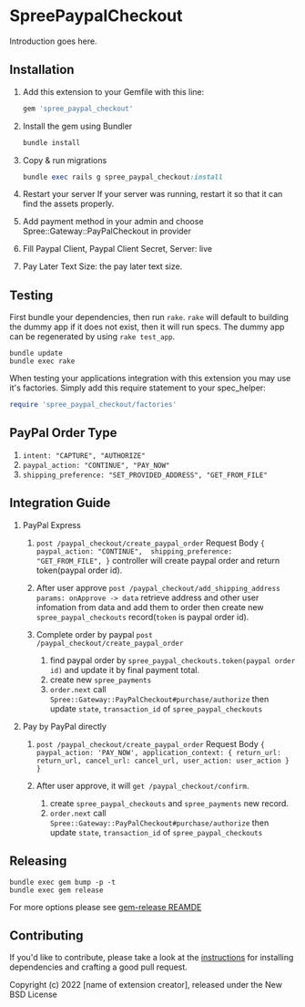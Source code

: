 # SpreePaypalCheckout

Introduction goes here.

## Installation

1. Add this extension to your Gemfile with this line:

    ```ruby
    gem 'spree_paypal_checkout'
    ```

2. Install the gem using Bundler

    ```ruby
    bundle install
    ```

3. Copy & run migrations

    ```ruby
    bundle exec rails g spree_paypal_checkout:install
    ```

4. Restart your server
If your server was running, restart it so that it can find the assets properly.

5. Add payment method in your admin and choose Spree::Gateway::PayPalCheckout in provider


6. Fill Paypal Client, Paypal Client Secret, Server: live

7. Pay Later Text Size: the pay later text size.

## Testing

First bundle your dependencies, then run `rake`. `rake` will default to building the dummy app if it does not exist, then it will run specs. The dummy app can be regenerated by using `rake test_app`.

```shell
bundle update
bundle exec rake
```

When testing your applications integration with this extension you may use it's factories.
Simply add this require statement to your spec_helper:

```ruby
require 'spree_paypal_checkout/factories'
```


## PayPal Order Type
1. `intent: "CAPTURE", "AUTHORIZE"`
2. `paypal_action: "CONTINUE", "PAY_NOW"`
3. `shipping_preference: "SET_PROVIDED_ADDRESS", "GET_FROM_FILE"`

## Integration Guide 
1. PayPal Express
    1. `post /paypal_checkout/create_paypal_order`
    Request Body
    `{     
        paypal_action: "CONTINUE", 
        shipping_preference: "GET_FROM_FILE",
    }`
    controller will create paypal order and return token(paypal order id). 
    
    2. After user approve
    `post /paypal_checkout/add_shipping_address`
    `params: onApprove -> data`
    retrieve address and other user infomation from data and add them to order then create new `spree_paypal_checkouts` record(`token` is paypal order id). 
    
    
    3. Complete order by paypal
    `post /paypal_checkout/create_paypal_order`
        1. find paypal order by `spree_paypal_checkouts.token(paypal order id)` and update it by final payment total.
        2. create new `spree_payments` 
        3. `order.next` call `Spree::Gateway::PayPalCheckout#purchase/authorize` then update `state`, `transaction_id` of `spree_paypal_checkouts`

2. Pay by PayPal directly
    1. `post /paypal_checkout/create_paypal_order`
    Request Body
    `{
        paypal_action: 'PAY_NOW',
        application_context: {
            return_url: return_url,
            cancel_url: cancel_url,
            user_action: user_action
        }
    }`

    2. After user approve, it will `get /paypal_checkout/confirm`.
        1. create `spree_paypal_checkouts` and `spree_payments` new record. 
        2. `order.next` call `Spree::Gateway::PayPalCheckout#purchase/authorize` then update `state`, `transaction_id` of `spree_paypal_checkouts`
        
## Releasing

```shell
bundle exec gem bump -p -t
bundle exec gem release
```

For more options please see [gem-release REAMDE](https://github.com/svenfuchs/gem-release)

## Contributing

If you'd like to contribute, please take a look at the
[instructions](CONTRIBUTING.md) for installing dependencies and crafting a good
pull request.

Copyright (c) 2022 [name of extension creator], released under the New BSD License
